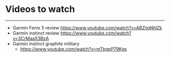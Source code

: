 # Videos to watch

---------------------------------

* Garmin Fenix 5 review     https://www.youtube.com/watch?v=ABZijqNhlZk
* Garmin instinct review    https://www.youtube.com/watch?v=3CrMaaX3BzA
* Garmin instinct graphite military
    * https://www.youtube.com/watch?v=mTbgpP79Kgs
